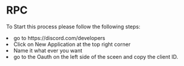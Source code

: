 # RPC

To Start this process please follow the following steps:

<li>go to https://discord.com/developers</li>
<li> Click on New Application at the top right corner </li>
<li>Name it what ever you want</li>
<li>go to the Oauth on the left side of the sceen and copy the client ID. </li>

